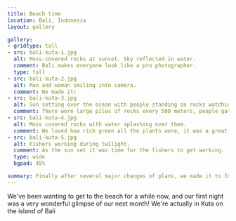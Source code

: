 ```yaml
---
title: Beach time
location: Bali, Indonesia
layout: gallery

gallery:
- gridtype: tall
- src: bali-kuta-1.jpg
  alt: Moss-covered rocks at sunset. Sky reflected in water.
  comment: Bali makes everyone look like a pro photographer.
  type: tall
- src: bali-kuta-2.jpg
  alt: Man and woman smiling into camera.
  comment: We made it!
- src: bali-kuta-3.jpg
  alt: Sun setting over the ocean with people standing on rocks watching it.
  comment: There were large piles of rocks every 500 meters, people gathered on them for sunset.
- src: bali-kuta-4.jpg
  alt: Moss covered rocks with water splashing over them.
  comment: We loved how rich green all the plants were, it was a great contrast to the sunset.
- src: bali-kuta-5.jpg
  alt: Fishers working during twilight.
  comment: As the sun set it was time for the fishers to get working.
  type: wide
  bgpad: 45%

summary: Finally after several major changes of plans, we made it to Indonesia! This was our original inspiration for taking the trip and we're excited to spend some lazy days in the sun.
---
```


We've been wanting to get to the beach for a while now, and our first night was a very wonderful glimpse of our next month! We're actually in Kuta on the island of Bali
